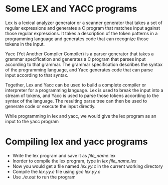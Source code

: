 # Some LEX and YACC programs

Lex is a lexical analyzer generator or a scanner generator  that takes a set of regular expressions and generates a C program that 
matches input against those regular expressions. It takes a description of the token patterns in a programming language and generates 
code that can recognize those tokens in the input.

Yacc (Yet Another Compiler Compiler) is a parser generator that takes a grammar specification and generates a C program that parses input 
according to that grammar. The grammar specification describes the syntax of the programming language, and Yacc generates code that can 
parse input according to that syntax.

Together, Lex and Yacc can be used to build a complete compiler or interpreter for a programming language. Lex is used to break the input 
into a stream of tokens, and Yacc is used to parse those tokens according to the syntax of the language. The resulting parse tree can 
then be used to generate code or execute the input directly.

While programming in lex and yacc, we would give the lex program as an input to the yacc program


# Compiling lex and yacc programs

- Write the lex program and save it as *file_name*.lex
- Inorder to compile the lex program, type in *lex file_name.lex*
- Now you would get a file named *lex.yy.c* in the current working directory
- Compile the *lex.yy.c* file using *gcc lex.yy.c*
- Use *./a.out* to run the program
